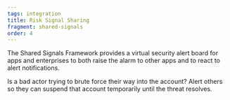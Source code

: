 ```yaml
---
tags: integration
title: Risk Signal Sharing
fragment: shared-signals
order: 4
---
```


The Shared Signals Framework provides a virtual security alert board for apps and enterprises to both raise the alarm to other apps and to react to alert notifications.

Is a bad actor trying to brute force their way into the account? Alert others so they can suspend that account temporarily until the threat resolves.
